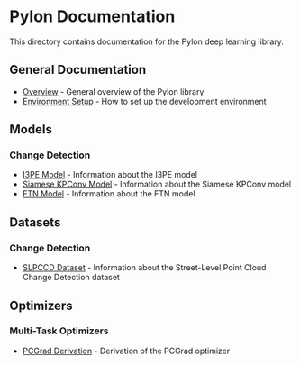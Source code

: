 # Pylon Documentation

This directory contains documentation for the Pylon deep learning library.

## General Documentation

- [Overview](README.md) - General overview of the Pylon library
- [Environment Setup](environment_setup.md) - How to set up the development environment

## Models

### Change Detection

- [I3PE Model](models/change_detection/i3pe.md) - Information about the I3PE model
- [Siamese KPConv Model](models/change_detection/siamese_kpconv.md) - Information about the Siamese KPConv model
- [FTN Model](models/change_detection/ftn.md) - Information about the FTN model

## Datasets

### Change Detection

- [SLPCCD Dataset](datasets/change_detection/slpccd.md) - Information about the Street-Level Point Cloud Change Detection dataset

## Optimizers

### Multi-Task Optimizers

- [PCGrad Derivation](optimizers/multi_task_optimizers/pcgrad_derivation.md) - Derivation of the PCGrad optimizer
